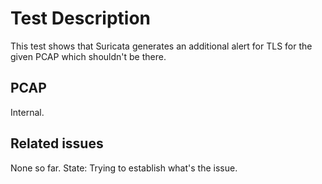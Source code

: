 # Test Description

This test shows that Suricata generates an additional alert for TLS
for the given PCAP which shouldn't be there.

## PCAP

Internal.

## Related issues

None so far. State: Trying to establish what's the issue.
